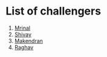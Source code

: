 # List of challengers
1. [Mrinal](https://github.com/mrinal1224)
2. [Shivay](https://github.com/shivaylamba)
3. [Makendran](https://github.com/makendrang)
3. [Raghav](https://github.com/raghavdhingra)
